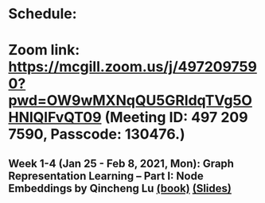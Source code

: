 # Schedule:  
# Zoom link: https://mcgill.zoom.us/j/4972097590?pwd=OW9wMXNqQU5GRldqTVg5OHNlQlFvQT09 (Meeting ID: 497 209 7590, Passcode: 130476.)

## Week 1-4 (Jan 25 - Feb 8, 2021, Mon): Graph Representation Learning – Part I: Node Embeddings by Qincheng Lu [(book)](https://www.cs.mcgill.ca/~wlh/grl_book/files/GRL_Book.pdf) [(Slides)](https://github.com/SitaoLuan/Learning-on-Graphs-Reading-Group/blob/master/2021%20Spring/pre_QinchengLu.pdf)
